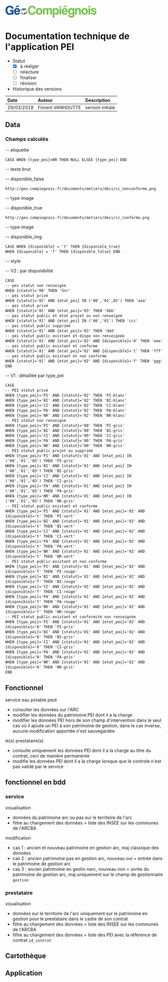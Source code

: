 ![GeoCompiegnois](img/Logo_web-GeoCompiegnois.png)

# Documentation technique de l'application PEI

* Statut
  - [x] à rédiger
  - [ ] relecture
  - [ ] finaliser
  - [ ] révision
  
* Historique des versions

|Date | Auteur | Description
|:---|:---|:---|
|29/03/2018|Florent VANHOUTTE|version initiale|

## Data

### Champs calculés

-- etiquette

    CASE WHEN {type_pei}=NR THEN NULL ELSEE {type_pei} END

-- texte brut

-- disponible_false

    http://geo.compiegnois.fr/documents/metiers/deci/cc_nonconforme.png

-- type image

-- disponible_true

    http://geo.compiegnois.fr/documents/metiers/deci/cc_conforme.png

-- type image

-- disponible_img

    CASE WHEN {disponible} = 't' THEN {disponible_true} 
    WHEN {disponible} = 'f' THEN {disponible_false} END


-- style

-- V2 : par disponibilité

    CASE
    -- pei statut non renseigné
    WHEN {statut}='00' THEN 'Snr'
    -- pei statut privé
    WHEN {statut}='02' AND {etat_pei} IN ('00','01',02') THEN 'aaa'
    -- pei statut privé
    WHEN {statut}='02' AND {etat_pei}='03' THEN 'bbb'
    -- pei statut public et état projet ou non renseigné
    WHEN {statut}='01' AND {etat_pei} IN ('00','01') THEN 'ccc'
    -- pei statut public supprimé
    WHEN {statut}='01' AND {etat_pei}='03' THEN 'ddd'
    -- pei statut public existant et dispo non renseignée
    WHEN {statut}='01' AND {etat_pei}='02' AND {disponible}='0' THEN 'eee'
    -- pei statut public existant et conforme
    WHEN {statut}='01' AND {etat_pei}='02' AND {disponible}='t' THEN 'fff'
    -- pei statut public existant et non conforme
    WHEN {statut}='01' AND {etat_pei}='02' AND {disponible}='f' THEN 'ggg' 
    END

-- V1 : détaillée par type_pei

    CASE
    -- PEI statut privé
    WHEN {type_pei}='PI' AND {statut}='02' THEN 'PI-blanc'
    WHEN {type_pei}='BI' AND {statut}='02' THEN 'BI-blanc'
    WHEN {type_pei}='CI' AND {statut}='02' THEN 'CI-blanc'
    WHEN {type_pei}='PA' AND {statut}='02' THEN 'PA-blanc'
    WHEN {type_pei}='NR' AND {statut}='02' THEN 'NR-blanc'
    -- PEI statut non renseigné
    WHEN {type_pei}='PI' AND {statut}='00' THEN 'PI-gris'
    WHEN {type_pei}='BI' AND {statut}='00' THEN 'BI-gris'
    WHEN {type_pei}='CI' AND {statut}='00' THEN 'CI-gris'
    WHEN {type_pei}='PA' AND {statut}='00' THEN 'PA-gris'
    WHEN {type_pei}='NR' AND {statut}='00' THEN 'NR-gris'
    -- PEI statut public projet ou supprimé
    WHEN {type_pei}='PI' AND {statut}='01' AND {etat_pei} IN ('00','01','03') THEN 'PI-gris'
    WHEN {type_pei}='BI' AND {statut}='01' AND {etat_pei} IN ('00','01','03') THEN 'BI-gris'
    WHEN {type_pei}='CI' AND {statut}='01' AND {etat_pei} IN ('00','01','03') THEN 'CI-gris'
    WHEN {type_pei}='PA' AND {statut}='01' AND {etat_pei} IN ('00','01','03') THEN 'PA-gris'
    WHEN {type_pei}='NR' AND {statut}='01' AND {etat_pei} IN ('00','01','03') THEN 'NR-gris'
    -- PEI statut public existant et conforme
    WHEN {type_pei}='PI' AND {statut}='01' AND {etat_pei}='02' AND {disponible}='t' THEN 'PI-vert'
    WHEN {type_pei}='BI' AND {statut}='01' AND {etat_pei}='02' AND {disponible}='t' THEN 'BI-vert'
    WHEN {type_pei}='CI' AND {statut}='01' AND {etat_pei}='02' AND {disponible}='t' THEN 'CI-vert'
    WHEN {type_pei}='PA' AND {statut}='01' AND {etat_pei}='02' AND {disponible}='t' THEN 'PA-vert'
    WHEN {type_pei}='NR' AND {statut}='01' AND {etat_pei}='02' AND {disponible}='t' THEN 'NR-vert'
    -- PEI statut public existant et non conforme
    WHEN {type_pei}='PI' AND {statut}='01' AND {etat_pei}='02' AND {disponible}='f' THEN 'PI-rouge'
    WHEN {type_pei}='BI' AND {statut}='01' AND {etat_pei}='02' AND {disponible}='f' THEN 'BI-rouge'
    WHEN {type_pei}='CI' AND {statut}='01' AND {etat_pei}='02' AND {disponible}='f' THEN 'CI-rouge'
    WHEN {type_pei}='PA' AND {statut}='01' AND {etat_pei}='02' AND {disponible}='f' THEN 'PA-rouge'
    WHEN {type_pei}='NR' AND {statut}='01' AND {etat_pei}='02' AND {disponible}='f' THEN 'NR-rouge'
    -- PEI statut public existant et conformité non renseignée
    WHEN {type_pei}='PI' AND {statut}='01' AND {etat_pei}='02' AND {disponible}='0' THEN 'PI-gris'
    WHEN {type_pei}='BI' AND {statut}='01' AND {etat_pei}='02' AND {disponible}='0' THEN 'BI-gris'
    WHEN {type_pei}='CI' AND {statut}='01' AND {etat_pei}='02' AND {disponible}='0' THEN 'CI-gris'
    WHEN {type_pei}='PA' AND {statut}='01' AND {etat_pei}='02' AND {disponible}='0' THEN 'PA-gris'
    WHEN {type_pei}='NR' AND {statut}='01' AND {etat_pei}='02' AND {disponible}='0' THEN 'NR-gris'
    END


## Fonctionnel

service eau potable peut
- consulter les données sur l'ARC
- modifier les données du patrimoine PEI dont il a la charge
- modifier les données PEI hors de son champ d'intervention dans le seul cas où il ajoute un PEI à son patrimoine de gestion, dans le cas inverse, aucune modification apportée n'est sauvegardée

le(s) prestataire(s)
- consulte uniquement les données PEI dont il a la charge au titre du contrat, ceci de manière permanente
- modifie les données PEI dont il a la charge lorsque que le controle n'est pas validé par le service 


## fonctionnel en bdd

### service

visualisation

- données du patrimoine arc ou pas sur le territoire de l'arc
- filtre au chargement des données = liste des INSEE sur les communes de l'ARCBA


modification

- cas 1 : ancien et nouveau patrimoine en gestion arc, maj classique des données
- cas 2 : ancien patrimoine pas en gestion arc, nouveau oui = entrée dans le patrimoine de gestion arc
- cas 3 : ancien patrimoine en gestio narc, nouveau non = sortie du patrimoine de gestion arc, maj uniquement sur le champ de gestionnaire `gestion`

### prestataire

visualisation

- données sur le territoire de l'arc uniquement sur le patrimoine en gestion pour le prestataire dans le cadre de son contrat
- filtre au chargement des données = liste des INSEE sur les communes de l'ARCBA
- filtre au chargement des données = liste des PEI avec la référence de contrat `id_contrat` 


## Cartothèque

## Application
